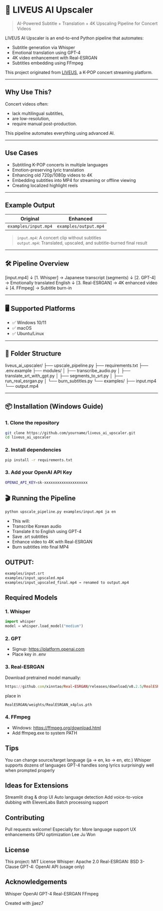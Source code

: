 # 🎤 LIVEUS AI Upscaler

> AI-Powered Subtitle + Translation + 4K Upscaling Pipeline for Concert Videos

LIVEUS AI Upscaler is an end-to-end Python pipeline that automates:
- Subtitle generation via Whisper
- Emotional translation using GPT-4
- 4K video enhancement with Real-ESRGAN
- Subtitles embedding using FFmpeg

This project originated from [LIVEUS](https://github.com/your-org/liveus), a K-POP concert streaming platform.

---

##  Why Use This?

Concert videos often:
- lack multilingual subtitles,
- are low-resolution,
- require manual post-production.

This pipeline automates everything using advanced AI.

---

##  Use Cases

- Subtitling K-POP concerts in multiple languages
- Emotion-preserving lyric translation
- Enhancing old 720p/1080p videos to 4K
- Embedding subtitles into MP4 for streaming or offline viewing
- Creating localized highlight reels

---

##  Example Output

| Original | Enhanced |
|----------|----------|
| `examples/input.mp4` | `examples/output.mp4` |

> `input.mp4`: A concert clip without subtitles  
> `output.mp4`: Translated, upscaled, and subtitle-burned final result

---

## 🛠️ Pipeline Overview

[input.mp4]
↓
[1. Whisper] → Japanese transcript (segments)
↓
[2. GPT-4] → Emotionally translated English
↓
[3. Real-ESRGAN] → 4K enhanced video
↓
[4. FFmpeg] → Subtitle burn-in


---

## 🖥️ Supported Platforms

- ✅ Windows 10/11
- ✅ macOS
- ✅ Ubuntu/Linux

---

## 📁 Folder Structure

liveus_ai_upscaler/
├── upscale_pipeline.py
├── requirements.txt
├── .env.example
├── modules/
│ ├── transcribe_audio.py
│ ├── translate_srt_with_gpt.py
│ ├── segments_to_srt.py
│ ├── run_real_esrgan.py
│ └── burn_subtitles.py
└── examples/
├── input.mp4
└── output.mp4


---

## 📦 Installation (Windows Guide)

### 1. Clone the repository

```bash
git clone https://github.com/yourname/liveus_ai_upscaler.git
cd liveus_ai_upscaler
```
### 2. Install dependencies
```bash
pip install -r requirements.txt
```

### 3. Add your OpenAI API Key
```bash
OPENAI_API_KEY=sk-xxxxxxxxxxxxxxxxxxxx
```

## 🎬 Running the Pipeline
```bash
python upscale_pipeline.py examples/input.mp4 ja en
```

- This will:
- Transcribe Korean audio
- Translate it to English using GPT-4
- Save .srt subtitles
- Enhance video to 4K with Real-ESRGAN
- Burn subtitles into final MP4

## OUTPUT:
```bash
examples/input.srt
examples/input_upscaled.mp4
examples/input_upscaled_final.mp4 → renamed to output.mp4
```
## Required Models
### 1. Whisper
```python
import whisper
model = whisper.load_model("medium")
```
### 2. GPT
- Signup: https://platform.openai.com
- Place key in .env

### 3. Real-ESRGAN
Download pretrained model manually:
```ruby
https://github.com/xinntao/Real-ESRGAN/releases/download/v0.2.5/RealESRGAN_x4plus.pth
```
place in
```bash
RealESRGAN/weights/RealESRGAN_x4plus.pth
```

### 4. FFmpeg
- Windows: https://ffmpeg.org/download.html
- Add ffmpeg.exe to system PATH

## Tips
You can change source/target language (ja → en, ko → en, etc.)
Whisper supports dozens of languages
GPT-4 handles song lyrics surprisingly well when prompted properly

## Ideas for Extensions
Streamlit drag & drop UI
Auto language detection
Add voice-to-voice dubbing with ElevenLabs
Batch processing support

## Contributing
Pull requests welcome! Especially for:
More language support
UX enhancements
GPU optimization
Lee Ju Won

## License
This project: MIT License
Whisper: Apache 2.0
Real-ESRGAN: BSD 3-Clause
GPT-4: OpenAI API (usage only)

## Acknowledgements
Whisper
OpenAI GPT-4
Real-ESRGAN
FFmpeg

Created with jjaez7